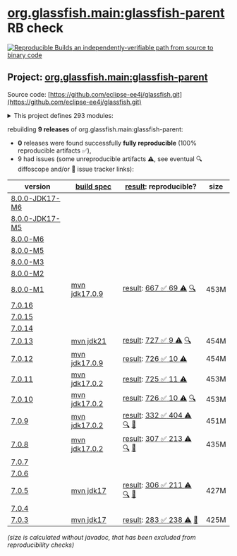 [org.glassfish.main:glassfish-parent](https://central.sonatype.com/artifact/org.glassfish.main/glassfish-parent/versions) RB check
=======

[![Reproducible Builds](https://reproducible-builds.org/images/logos/rb.svg) an independently-verifiable path from source to binary code](https://reproducible-builds.org/)

## Project: [org.glassfish.main:glassfish-parent](https://central.sonatype.com/artifact/org.glassfish.main/glassfish-parent/versions)

Source code: [https://github.com/eclipse-ee4j/glassfish.git](https://github.com/eclipse-ee4j/glassfish.git)

<details><summary>This project defines 293 modules:</summary>

* [org.glassfish.docs:distribution](https://central.sonatype.com/artifact/org.glassfish.docs/distribution/8.0.0-M1)
* [org.glassfish.docs:docs](https://central.sonatype.com/artifact/org.glassfish.docs/docs/8.0.0-M1)
* [org.glassfish.main.admin:admin](https://central.sonatype.com/artifact/org.glassfish.main.admin/admin/8.0.0-M1)
* [org.glassfish.main.admin:admin-cli](https://central.sonatype.com/artifact/org.glassfish.main.admin/admin-cli/8.0.0-M1)
* [org.glassfish.main.admin:admin-core](https://central.sonatype.com/artifact/org.glassfish.main.admin/admin-core/8.0.0-M1)
* [org.glassfish.main.admin:admin-util](https://central.sonatype.com/artifact/org.glassfish.main.admin/admin-util/8.0.0-M1)
* [org.glassfish.main.admin:appserver-cli](https://central.sonatype.com/artifact/org.glassfish.main.admin/appserver-cli/8.0.0-M1)
* [org.glassfish.main.admin:appserver-domain](https://central.sonatype.com/artifact/org.glassfish.main.admin/appserver-domain/8.0.0-M1)
* [org.glassfish.main.admin:backup](https://central.sonatype.com/artifact/org.glassfish.main.admin/backup/8.0.0-M1)
* [org.glassfish.main.admin:cli-optional](https://central.sonatype.com/artifact/org.glassfish.main.admin/cli-optional/8.0.0-M1)
* [org.glassfish.main.admin:config-api](https://central.sonatype.com/artifact/org.glassfish.main.admin/config-api/8.0.0-M1)
* [org.glassfish.main.admin:gf-restadmin-connector](https://central.sonatype.com/artifact/org.glassfish.main.admin/gf-restadmin-connector/8.0.0-M1)
* [org.glassfish.main.admin:launcher](https://central.sonatype.com/artifact/org.glassfish.main.admin/launcher/8.0.0-M1)
* [org.glassfish.main.admin:monitoring-core](https://central.sonatype.com/artifact/org.glassfish.main.admin/monitoring-core/8.0.0-M1)
* [org.glassfish.main.admin:nucleus-admin](https://central.sonatype.com/artifact/org.glassfish.main.admin/nucleus-admin/8.0.0-M1)
* [org.glassfish.main.admin:nucleus-domain](https://central.sonatype.com/artifact/org.glassfish.main.admin/nucleus-domain/8.0.0-M1)
* [org.glassfish.main.admin:rest-client](https://central.sonatype.com/artifact/org.glassfish.main.admin/rest-client/8.0.0-M1)
* [org.glassfish.main.admin:rest-service](https://central.sonatype.com/artifact/org.glassfish.main.admin/rest-service/8.0.0-M1)
* [org.glassfish.main.admin:rest-service-parent](https://central.sonatype.com/artifact/org.glassfish.main.admin/rest-service-parent/8.0.0-M1)
* [org.glassfish.main.admin:rest-testing](https://central.sonatype.com/artifact/org.glassfish.main.admin/rest-testing/8.0.0-M1)
* [org.glassfish.main.admin:server-mgmt](https://central.sonatype.com/artifact/org.glassfish.main.admin/server-mgmt/8.0.0-M1)
* [org.glassfish.main.admingui.connector:gf-admingui-connector](https://central.sonatype.com/artifact/org.glassfish.main.admingui.connector/gf-admingui-connector/8.0.0-M1)
* [org.glassfish.main.admingui:admingui](https://central.sonatype.com/artifact/org.glassfish.main.admingui/admingui/8.0.0-M1)
* [org.glassfish.main.admingui:console-cluster-plugin](https://central.sonatype.com/artifact/org.glassfish.main.admingui/console-cluster-plugin/8.0.0-M1)
* [org.glassfish.main.admingui:console-common](https://central.sonatype.com/artifact/org.glassfish.main.admingui/console-common/8.0.0-M1)
* [org.glassfish.main.admingui:console-common-full-plugin](https://central.sonatype.com/artifact/org.glassfish.main.admingui/console-common-full-plugin/8.0.0-M1)
* [org.glassfish.main.admingui:console-community-branding-plugin](https://central.sonatype.com/artifact/org.glassfish.main.admingui/console-community-branding-plugin/8.0.0-M1)
* [org.glassfish.main.admingui:console-concurrent-plugin](https://central.sonatype.com/artifact/org.glassfish.main.admingui/console-concurrent-plugin/8.0.0-M1)
* [org.glassfish.main.admingui:console-corba-plugin](https://central.sonatype.com/artifact/org.glassfish.main.admingui/console-corba-plugin/8.0.0-M1)
* [org.glassfish.main.admingui:console-core](https://central.sonatype.com/artifact/org.glassfish.main.admingui/console-core/8.0.0-M1)
* [org.glassfish.main.admingui:console-ejb-lite-plugin](https://central.sonatype.com/artifact/org.glassfish.main.admingui/console-ejb-lite-plugin/8.0.0-M1)
* [org.glassfish.main.admingui:console-ejb-plugin](https://central.sonatype.com/artifact/org.glassfish.main.admingui/console-ejb-plugin/8.0.0-M1)
* [org.glassfish.main.admingui:console-jca-plugin](https://central.sonatype.com/artifact/org.glassfish.main.admingui/console-jca-plugin/8.0.0-M1)
* [org.glassfish.main.admingui:console-jdbc-plugin](https://central.sonatype.com/artifact/org.glassfish.main.admingui/console-jdbc-plugin/8.0.0-M1)
* [org.glassfish.main.admingui:console-jms-plugin](https://central.sonatype.com/artifact/org.glassfish.main.admingui/console-jms-plugin/8.0.0-M1)
* [org.glassfish.main.admingui:console-jts-plugin](https://central.sonatype.com/artifact/org.glassfish.main.admingui/console-jts-plugin/8.0.0-M1)
* [org.glassfish.main.admingui:console-plugin-service](https://central.sonatype.com/artifact/org.glassfish.main.admingui/console-plugin-service/8.0.0-M1)
* [org.glassfish.main.admingui:console-web-plugin](https://central.sonatype.com/artifact/org.glassfish.main.admingui/console-web-plugin/8.0.0-M1)
* [org.glassfish.main.admingui:dataprovider](https://central.sonatype.com/artifact/org.glassfish.main.admingui/dataprovider/8.0.0-M1)
* [org.glassfish.main.admingui:glassfish-osgi-console-plugin](https://central.sonatype.com/artifact/org.glassfish.main.admingui/glassfish-osgi-console-plugin/8.0.0-M1)
* [org.glassfish.main.admingui:war](https://central.sonatype.com/artifact/org.glassfish.main.admingui/war/8.0.0-M1)
* [org.glassfish.main.appclient.server:appclient-connector](https://central.sonatype.com/artifact/org.glassfish.main.appclient.server/appclient-connector/8.0.0-M1)
* [org.glassfish.main.appclient.server:appclient-server-core](https://central.sonatype.com/artifact/org.glassfish.main.appclient.server/appclient-server-core/8.0.0-M1)
* [org.glassfish.main.appclient:acc-config](https://central.sonatype.com/artifact/org.glassfish.main.appclient/acc-config/8.0.0-M1)
* [org.glassfish.main.appclient:appclient-scripts](https://central.sonatype.com/artifact/org.glassfish.main.appclient/appclient-scripts/8.0.0-M1)
* [org.glassfish.main.appclient:client](https://central.sonatype.com/artifact/org.glassfish.main.appclient/client/8.0.0-M1)
* [org.glassfish.main.appclient:gf-client](https://central.sonatype.com/artifact/org.glassfish.main.appclient/gf-client/8.0.0-M1)
* [org.glassfish.main.appclient:gf-client-module](https://central.sonatype.com/artifact/org.glassfish.main.appclient/gf-client-module/8.0.0-M1)
* [org.glassfish.main.appclient:server](https://central.sonatype.com/artifact/org.glassfish.main.appclient/server/8.0.0-M1)
* [org.glassfish.main.batch:batch](https://central.sonatype.com/artifact/org.glassfish.main.batch/batch/8.0.0-M1)
* [org.glassfish.main.batch:batch-databases](https://central.sonatype.com/artifact/org.glassfish.main.batch/batch-databases/8.0.0-M1)
* [org.glassfish.main.batch:glassfish-batch-commands](https://central.sonatype.com/artifact/org.glassfish.main.batch/glassfish-batch-commands/8.0.0-M1)
* [org.glassfish.main.batch:glassfish-batch-connector](https://central.sonatype.com/artifact/org.glassfish.main.batch/glassfish-batch-connector/8.0.0-M1)
* [org.glassfish.main.cluster:cluster](https://central.sonatype.com/artifact/org.glassfish.main.cluster/cluster/8.0.0-M1)
* [org.glassfish.main.cluster:cluster-admin](https://central.sonatype.com/artifact/org.glassfish.main.cluster/cluster-admin/8.0.0-M1)
* [org.glassfish.main.cluster:cluster-cli](https://central.sonatype.com/artifact/org.glassfish.main.cluster/cluster-cli/8.0.0-M1)
* [org.glassfish.main.cluster:cluster-common](https://central.sonatype.com/artifact/org.glassfish.main.cluster/cluster-common/8.0.0-M1)
* [org.glassfish.main.cluster:cluster-ssh](https://central.sonatype.com/artifact/org.glassfish.main.cluster/cluster-ssh/8.0.0-M1)
* [org.glassfish.main.cluster:gms-adapter](https://central.sonatype.com/artifact/org.glassfish.main.cluster/gms-adapter/8.0.0-M1)
* [org.glassfish.main.cluster:gms-bootstrap](https://central.sonatype.com/artifact/org.glassfish.main.cluster/gms-bootstrap/8.0.0-M1)
* [org.glassfish.main.common:amx-core](https://central.sonatype.com/artifact/org.glassfish.main.common/amx-core/8.0.0-M1)
* [org.glassfish.main.common:amx-jakartaee](https://central.sonatype.com/artifact/org.glassfish.main.common/amx-jakartaee/8.0.0-M1)
* [org.glassfish.main.common:annotation-framework](https://central.sonatype.com/artifact/org.glassfish.main.common/annotation-framework/8.0.0-M1)
* [org.glassfish.main.common:common](https://central.sonatype.com/artifact/org.glassfish.main.common/common/8.0.0-M1)
* [org.glassfish.main.common:common-util](https://central.sonatype.com/artifact/org.glassfish.main.common/common-util/8.0.0-M1)
* [org.glassfish.main.common:container-common](https://central.sonatype.com/artifact/org.glassfish.main.common/container-common/8.0.0-M1)
* [org.glassfish.main.common:glassfish-api](https://central.sonatype.com/artifact/org.glassfish.main.common/glassfish-api/8.0.0-M1)
* [org.glassfish.main.common:glassfish-ee-api](https://central.sonatype.com/artifact/org.glassfish.main.common/glassfish-ee-api/8.0.0-M1)
* [org.glassfish.main.common:glassfish-mbeanserver](https://central.sonatype.com/artifact/org.glassfish.main.common/glassfish-mbeanserver/8.0.0-M1)
* [org.glassfish.main.common:glassfish-naming](https://central.sonatype.com/artifact/org.glassfish.main.common/glassfish-naming/8.0.0-M1)
* [org.glassfish.main.common:internal-api](https://central.sonatype.com/artifact/org.glassfish.main.common/internal-api/8.0.0-M1)
* [org.glassfish.main.common:nucleus-common](https://central.sonatype.com/artifact/org.glassfish.main.common/nucleus-common/8.0.0-M1)
* [org.glassfish.main.common:scattered-archive-api](https://central.sonatype.com/artifact/org.glassfish.main.common/scattered-archive-api/8.0.0-M1)
* [org.glassfish.main.common:simple-glassfish-api](https://central.sonatype.com/artifact/org.glassfish.main.common/simple-glassfish-api/8.0.0-M1)
* [org.glassfish.main.common:stats77](https://central.sonatype.com/artifact/org.glassfish.main.common/stats77/8.0.0-M1)
* [org.glassfish.main.concurrent:concurrent](https://central.sonatype.com/artifact/org.glassfish.main.concurrent/concurrent/8.0.0-M1)
* [org.glassfish.main.concurrent:concurrent-connector](https://central.sonatype.com/artifact/org.glassfish.main.concurrent/concurrent-connector/8.0.0-M1)
* [org.glassfish.main.concurrent:concurrent-impl](https://central.sonatype.com/artifact/org.glassfish.main.concurrent/concurrent-impl/8.0.0-M1)
* [org.glassfish.main.connectors:connectors](https://central.sonatype.com/artifact/org.glassfish.main.connectors/connectors/8.0.0-M1)
* [org.glassfish.main.connectors:connectors-admin](https://central.sonatype.com/artifact/org.glassfish.main.connectors/connectors-admin/8.0.0-M1)
* [org.glassfish.main.connectors:connectors-inbound-runtime](https://central.sonatype.com/artifact/org.glassfish.main.connectors/connectors-inbound-runtime/8.0.0-M1)
* [org.glassfish.main.connectors:connectors-internal-api](https://central.sonatype.com/artifact/org.glassfish.main.connectors/connectors-internal-api/8.0.0-M1)
* [org.glassfish.main.connectors:connectors-runtime](https://central.sonatype.com/artifact/org.glassfish.main.connectors/connectors-runtime/8.0.0-M1)
* [org.glassfish.main.connectors:descriptors](https://central.sonatype.com/artifact/org.glassfish.main.connectors/descriptors/8.0.0-M1)
* [org.glassfish.main.connectors:gf-connectors-connector](https://central.sonatype.com/artifact/org.glassfish.main.connectors/gf-connectors-connector/8.0.0-M1)
* [org.glassfish.main.connectors:work-management](https://central.sonatype.com/artifact/org.glassfish.main.connectors/work-management/8.0.0-M1)
* [org.glassfish.main.core:api-exporter](https://central.sonatype.com/artifact/org.glassfish.main.core/api-exporter/8.0.0-M1)
* [org.glassfish.main.core:api-exporter-fragment](https://central.sonatype.com/artifact/org.glassfish.main.core/api-exporter-fragment/8.0.0-M1)
* [org.glassfish.main.core:context-propagation](https://central.sonatype.com/artifact/org.glassfish.main.core/context-propagation/8.0.0-M1)
* [org.glassfish.main.core:core](https://central.sonatype.com/artifact/org.glassfish.main.core/core/8.0.0-M1)
* [org.glassfish.main.core:glassfish](https://central.sonatype.com/artifact/org.glassfish.main.core/glassfish/8.0.0-M1)
* [org.glassfish.main.core:glassfish-extra-jre-packages](https://central.sonatype.com/artifact/org.glassfish.main.core/glassfish-extra-jre-packages/8.0.0-M1)
* [org.glassfish.main.core:jakartaee-kernel](https://central.sonatype.com/artifact/org.glassfish.main.core/jakartaee-kernel/8.0.0-M1)
* [org.glassfish.main.core:kernel](https://central.sonatype.com/artifact/org.glassfish.main.core/kernel/8.0.0-M1)
* [org.glassfish.main.core:logging](https://central.sonatype.com/artifact/org.glassfish.main.core/logging/8.0.0-M1)
* [org.glassfish.main.core:nucleus-core](https://central.sonatype.com/artifact/org.glassfish.main.core/nucleus-core/8.0.0-M1)
* [org.glassfish.main.deployment:appserver-dtds](https://central.sonatype.com/artifact/org.glassfish.main.deployment/appserver-dtds/8.0.0-M1)
* [org.glassfish.main.deployment:appserver-schemas](https://central.sonatype.com/artifact/org.glassfish.main.deployment/appserver-schemas/8.0.0-M1)
* [org.glassfish.main.deployment:deployment](https://central.sonatype.com/artifact/org.glassfish.main.deployment/deployment/8.0.0-M1)
* [org.glassfish.main.deployment:deployment-admin](https://central.sonatype.com/artifact/org.glassfish.main.deployment/deployment-admin/8.0.0-M1)
* [org.glassfish.main.deployment:deployment-autodeploy](https://central.sonatype.com/artifact/org.glassfish.main.deployment/deployment-autodeploy/8.0.0-M1)
* [org.glassfish.main.deployment:deployment-common](https://central.sonatype.com/artifact/org.glassfish.main.deployment/deployment-common/8.0.0-M1)
* [org.glassfish.main.deployment:deployment-jakartaee-core](https://central.sonatype.com/artifact/org.glassfish.main.deployment/deployment-jakartaee-core/8.0.0-M1)
* [org.glassfish.main.deployment:deployment-jakartaee-full](https://central.sonatype.com/artifact/org.glassfish.main.deployment/deployment-jakartaee-full/8.0.0-M1)
* [org.glassfish.main.deployment:dol](https://central.sonatype.com/artifact/org.glassfish.main.deployment/dol/8.0.0-M1)
* [org.glassfish.main.deployment:nucleus-deployment](https://central.sonatype.com/artifact/org.glassfish.main.deployment/nucleus-deployment/8.0.0-M1)
* [org.glassfish.main.deployment:nucleus-dtds](https://central.sonatype.com/artifact/org.glassfish.main.deployment/nucleus-dtds/8.0.0-M1)
* [org.glassfish.main.deployment:nucleus-schemas](https://central.sonatype.com/artifact/org.glassfish.main.deployment/nucleus-schemas/8.0.0-M1)
* [org.glassfish.main.diagnostics:diagnostics-api](https://central.sonatype.com/artifact/org.glassfish.main.diagnostics/diagnostics-api/8.0.0-M1)
* [org.glassfish.main.diagnostics:diagnostics-context](https://central.sonatype.com/artifact/org.glassfish.main.diagnostics/diagnostics-context/8.0.0-M1)
* [org.glassfish.main.diagnostics:nucleus-diagnostics](https://central.sonatype.com/artifact/org.glassfish.main.diagnostics/nucleus-diagnostics/8.0.0-M1)
* [org.glassfish.main.distributions:atomic](https://central.sonatype.com/artifact/org.glassfish.main.distributions/atomic/8.0.0-M1)
* [org.glassfish.main.distributions:distributions](https://central.sonatype.com/artifact/org.glassfish.main.distributions/distributions/8.0.0-M1)
* [org.glassfish.main.distributions:glassfish](https://central.sonatype.com/artifact/org.glassfish.main.distributions/glassfish/8.0.0-M1)
* [org.glassfish.main.distributions:glassfish-common](https://central.sonatype.com/artifact/org.glassfish.main.distributions/glassfish-common/8.0.0-M1)
* [org.glassfish.main.distributions:nucleus-common](https://central.sonatype.com/artifact/org.glassfish.main.distributions/nucleus-common/8.0.0-M1)
* [org.glassfish.main.distributions:nucleus-distributions](https://central.sonatype.com/artifact/org.glassfish.main.distributions/nucleus-distributions/8.0.0-M1)
* [org.glassfish.main.distributions:nucleus-new](https://central.sonatype.com/artifact/org.glassfish.main.distributions/nucleus-new/8.0.0-M1)
* [org.glassfish.main.distributions:web](https://central.sonatype.com/artifact/org.glassfish.main.distributions/web/8.0.0-M1)
* [org.glassfish.main.ejb:ejb](https://central.sonatype.com/artifact/org.glassfish.main.ejb/ejb/8.0.0-M1)
* [org.glassfish.main.ejb:ejb-all](https://central.sonatype.com/artifact/org.glassfish.main.ejb/ejb-all/8.0.0-M1)
* [org.glassfish.main.ejb:ejb-client](https://central.sonatype.com/artifact/org.glassfish.main.ejb/ejb-client/8.0.0-M1)
* [org.glassfish.main.ejb:ejb-container](https://central.sonatype.com/artifact/org.glassfish.main.ejb/ejb-container/8.0.0-M1)
* [org.glassfish.main.ejb:ejb-full-container](https://central.sonatype.com/artifact/org.glassfish.main.ejb/ejb-full-container/8.0.0-M1)
* [org.glassfish.main.ejb:ejb-internal-api](https://central.sonatype.com/artifact/org.glassfish.main.ejb/ejb-internal-api/8.0.0-M1)
* [org.glassfish.main.ejb:ejb-timer-databases](https://central.sonatype.com/artifact/org.glassfish.main.ejb/ejb-timer-databases/8.0.0-M1)
* [org.glassfish.main.ejb:ejb-timer-service-app](https://central.sonatype.com/artifact/org.glassfish.main.ejb/ejb-timer-service-app/8.0.0-M1)
* [org.glassfish.main.ejb:gf-ejb-connector](https://central.sonatype.com/artifact/org.glassfish.main.ejb/gf-ejb-connector/8.0.0-M1)
* [org.glassfish.main.extras:appserv-rt](https://central.sonatype.com/artifact/org.glassfish.main.extras/appserv-rt/8.0.0-M1)
* [org.glassfish.main.extras:appserv-rt-frag](https://central.sonatype.com/artifact/org.glassfish.main.extras/appserv-rt-frag/8.0.0-M1)
* [org.glassfish.main.extras:appserv-rt-pom](https://central.sonatype.com/artifact/org.glassfish.main.extras/appserv-rt-pom/8.0.0-M1)
* [org.glassfish.main.extras:bootstrap](https://central.sonatype.com/artifact/org.glassfish.main.extras/bootstrap/8.0.0-M1)
* [org.glassfish.main.extras:embedded](https://central.sonatype.com/artifact/org.glassfish.main.extras/embedded/8.0.0-M1)
* [org.glassfish.main.extras:extras](https://central.sonatype.com/artifact/org.glassfish.main.extras/extras/8.0.0-M1)
* [org.glassfish.main.extras:glassfish-embedded-all](https://central.sonatype.com/artifact/org.glassfish.main.extras/glassfish-embedded-all/8.0.0-M1)
* [org.glassfish.main.extras:glassfish-embedded-common](https://central.sonatype.com/artifact/org.glassfish.main.extras/glassfish-embedded-common/8.0.0-M1)
* [org.glassfish.main.extras:glassfish-embedded-nucleus](https://central.sonatype.com/artifact/org.glassfish.main.extras/glassfish-embedded-nucleus/8.0.0-M1)
* [org.glassfish.main.extras:glassfish-embedded-shell](https://central.sonatype.com/artifact/org.glassfish.main.extras/glassfish-embedded-shell/8.0.0-M1)
* [org.glassfish.main.extras:glassfish-embedded-shell-frag](https://central.sonatype.com/artifact/org.glassfish.main.extras/glassfish-embedded-shell-frag/8.0.0-M1)
* [org.glassfish.main.extras:glassfish-embedded-shell-jar](https://central.sonatype.com/artifact/org.glassfish.main.extras/glassfish-embedded-shell-jar/8.0.0-M1)
* [org.glassfish.main.extras:glassfish-embedded-static-shell](https://central.sonatype.com/artifact/org.glassfish.main.extras/glassfish-embedded-static-shell/8.0.0-M1)
* [org.glassfish.main.extras:glassfish-embedded-static-shell-frag](https://central.sonatype.com/artifact/org.glassfish.main.extras/glassfish-embedded-static-shell-frag/8.0.0-M1)
* [org.glassfish.main.extras:glassfish-embedded-web](https://central.sonatype.com/artifact/org.glassfish.main.extras/glassfish-embedded-web/8.0.0-M1)
* [org.glassfish.main.extras:installroot-builder](https://central.sonatype.com/artifact/org.glassfish.main.extras/installroot-builder/8.0.0-M1)
* [org.glassfish.main.extras:instanceroot-builder](https://central.sonatype.com/artifact/org.glassfish.main.extras/instanceroot-builder/8.0.0-M1)
* [org.glassfish.main.extras:jakartaee](https://central.sonatype.com/artifact/org.glassfish.main.extras/jakartaee/8.0.0-M1)
* [org.glassfish.main.extras:jakartaee-frag](https://central.sonatype.com/artifact/org.glassfish.main.extras/jakartaee-frag/8.0.0-M1)
* [org.glassfish.main.extras:jakartaee-pom](https://central.sonatype.com/artifact/org.glassfish.main.extras/jakartaee-pom/8.0.0-M1)
* [org.glassfish.main.extras:osgi-main](https://central.sonatype.com/artifact/org.glassfish.main.extras/osgi-main/8.0.0-M1)
* [org.glassfish.main.extras:osgi-modules-uninstaller](https://central.sonatype.com/artifact/org.glassfish.main.extras/osgi-modules-uninstaller/8.0.0-M1)
* [org.glassfish.main.extras:tests-embedded](https://central.sonatype.com/artifact/org.glassfish.main.extras/tests-embedded/8.0.0-M1)
* [org.glassfish.main.featuresets:atomic](https://central.sonatype.com/artifact/org.glassfish.main.featuresets/atomic/8.0.0-M1)
* [org.glassfish.main.featuresets:debug](https://central.sonatype.com/artifact/org.glassfish.main.featuresets/debug/8.0.0-M1)
* [org.glassfish.main.featuresets:featuresets](https://central.sonatype.com/artifact/org.glassfish.main.featuresets/featuresets/8.0.0-M1)
* [org.glassfish.main.featuresets:glassfish](https://central.sonatype.com/artifact/org.glassfish.main.featuresets/glassfish/8.0.0-M1)
* [org.glassfish.main.featuresets:nucleus](https://central.sonatype.com/artifact/org.glassfish.main.featuresets/nucleus/8.0.0-M1)
* [org.glassfish.main.featuresets:nucleus-featuresets](https://central.sonatype.com/artifact/org.glassfish.main.featuresets/nucleus-featuresets/8.0.0-M1)
* [org.glassfish.main.featuresets:web](https://central.sonatype.com/artifact/org.glassfish.main.featuresets/web/8.0.0-M1)
* [org.glassfish.main.flashlight:flashlight-agent](https://central.sonatype.com/artifact/org.glassfish.main.flashlight/flashlight-agent/8.0.0-M1)
* [org.glassfish.main.flashlight:flashlight-client](https://central.sonatype.com/artifact/org.glassfish.main.flashlight/flashlight-client/8.0.0-M1)
* [org.glassfish.main.flashlight:flashlight-extra-jdk-packages](https://central.sonatype.com/artifact/org.glassfish.main.flashlight/flashlight-extra-jdk-packages/8.0.0-M1)
* [org.glassfish.main.flashlight:flashlight-framework](https://central.sonatype.com/artifact/org.glassfish.main.flashlight/flashlight-framework/8.0.0-M1)
* [org.glassfish.main.flashlight:glassfish-flashlight](https://central.sonatype.com/artifact/org.glassfish.main.flashlight/glassfish-flashlight/8.0.0-M1)
* [org.glassfish.main.flashlight:nucleus-flashlight](https://central.sonatype.com/artifact/org.glassfish.main.flashlight/nucleus-flashlight/8.0.0-M1)
* [org.glassfish.main.grizzly:glassfish-grizzly](https://central.sonatype.com/artifact/org.glassfish.main.grizzly/glassfish-grizzly/8.0.0-M1)
* [org.glassfish.main.grizzly:glassfish-grizzly-container](https://central.sonatype.com/artifact/org.glassfish.main.grizzly/glassfish-grizzly-container/8.0.0-M1)
* [org.glassfish.main.grizzly:glassfish-grizzly-extra-all](https://central.sonatype.com/artifact/org.glassfish.main.grizzly/glassfish-grizzly-extra-all/8.0.0-M1)
* [org.glassfish.main.grizzly:grizzly-config](https://central.sonatype.com/artifact/org.glassfish.main.grizzly/grizzly-config/8.0.0-M1)
* [org.glassfish.main.grizzly:nucleus-grizzly](https://central.sonatype.com/artifact/org.glassfish.main.grizzly/nucleus-grizzly/8.0.0-M1)
* [org.glassfish.main.grizzly:nucleus-grizzly-all](https://central.sonatype.com/artifact/org.glassfish.main.grizzly/nucleus-grizzly-all/8.0.0-M1)
* [org.glassfish.main.ha:ha](https://central.sonatype.com/artifact/org.glassfish.main.ha/ha/8.0.0-M1)
* [org.glassfish.main.ha:ha-file-store](https://central.sonatype.com/artifact/org.glassfish.main.ha/ha-file-store/8.0.0-M1)
* [org.glassfish.main.ha:ha-shoal-cache-bootstrap](https://central.sonatype.com/artifact/org.glassfish.main.ha/ha-shoal-cache-bootstrap/8.0.0-M1)
* [org.glassfish.main.ha:ha-shoal-cache-store](https://central.sonatype.com/artifact/org.glassfish.main.ha/ha-shoal-cache-store/8.0.0-M1)
* [org.glassfish.main.hk2:config-types](https://central.sonatype.com/artifact/org.glassfish.main.hk2/config-types/8.0.0-M1)
* [org.glassfish.main.hk2:glassfish-nucleus-hk2](https://central.sonatype.com/artifact/org.glassfish.main.hk2/glassfish-nucleus-hk2/8.0.0-M1)
* [org.glassfish.main.hk2:hk2-config](https://central.sonatype.com/artifact/org.glassfish.main.hk2/hk2-config/8.0.0-M1)
* [org.glassfish.main.hk2:tiger-types](https://central.sonatype.com/artifact/org.glassfish.main.hk2/tiger-types/8.0.0-M1)
* [org.glassfish.main.jackson.module:jackson-module-jakarta-xmlbind-annotations](https://central.sonatype.com/artifact/org.glassfish.main.jackson.module/jackson-module-jakarta-xmlbind-annotations/8.0.0-M1)
* [org.glassfish.main.jdbc.jdbc-ra.jdbc-core:jdbc-core](https://central.sonatype.com/artifact/org.glassfish.main.jdbc.jdbc-ra.jdbc-core/jdbc-core/8.0.0-M1)
* [org.glassfish.main.jdbc.jdbc-ra.jdbc-ra-distribution:jdbc-ra](https://central.sonatype.com/artifact/org.glassfish.main.jdbc.jdbc-ra.jdbc-ra-distribution/jdbc-ra/8.0.0-M1)
* [org.glassfish.main.jdbc.jdbc-ra.jdbc40:jdbc40](https://central.sonatype.com/artifact/org.glassfish.main.jdbc.jdbc-ra.jdbc40/jdbc40/8.0.0-M1)
* [org.glassfish.main.jdbc.jdbc-ra:jdbc-ra](https://central.sonatype.com/artifact/org.glassfish.main.jdbc.jdbc-ra/jdbc-ra/8.0.0-M1)
* [org.glassfish.main.jdbc:jdbc](https://central.sonatype.com/artifact/org.glassfish.main.jdbc/jdbc/8.0.0-M1)
* [org.glassfish.main.jdbc:jdbc-admin](https://central.sonatype.com/artifact/org.glassfish.main.jdbc/jdbc-admin/8.0.0-M1)
* [org.glassfish.main.jdbc:jdbc-config](https://central.sonatype.com/artifact/org.glassfish.main.jdbc/jdbc-config/8.0.0-M1)
* [org.glassfish.main.jdbc:jdbc-runtime](https://central.sonatype.com/artifact/org.glassfish.main.jdbc/jdbc-runtime/8.0.0-M1)
* [org.glassfish.main.jdbc:templates](https://central.sonatype.com/artifact/org.glassfish.main.jdbc/templates/8.0.0-M1)
* [org.glassfish.main.jms:gf-jms-connector](https://central.sonatype.com/artifact/org.glassfish.main.jms/gf-jms-connector/8.0.0-M1)
* [org.glassfish.main.jms:gf-jms-injection](https://central.sonatype.com/artifact/org.glassfish.main.jms/gf-jms-injection/8.0.0-M1)
* [org.glassfish.main.jms:jms](https://central.sonatype.com/artifact/org.glassfish.main.jms/jms/8.0.0-M1)
* [org.glassfish.main.jms:jms-admin](https://central.sonatype.com/artifact/org.glassfish.main.jms/jms-admin/8.0.0-M1)
* [org.glassfish.main.jms:jms-core](https://central.sonatype.com/artifact/org.glassfish.main.jms/jms-core/8.0.0-M1)
* [org.glassfish.main.jms:jmsra](https://central.sonatype.com/artifact/org.glassfish.main.jms/jmsra/8.0.0-M1)
* [org.glassfish.main.ldapbp:ldapbp](https://central.sonatype.com/artifact/org.glassfish.main.ldapbp/ldapbp/8.0.0-M1)
* [org.glassfish.main.libpam4j:libpam4j](https://central.sonatype.com/artifact/org.glassfish.main.libpam4j/libpam4j/8.0.0-M1)
* [org.glassfish.main.loadbalancer:gf-load-balancer-connector](https://central.sonatype.com/artifact/org.glassfish.main.loadbalancer/gf-load-balancer-connector/8.0.0-M1)
* [org.glassfish.main.loadbalancer:load-balancer](https://central.sonatype.com/artifact/org.glassfish.main.loadbalancer/load-balancer/8.0.0-M1)
* [org.glassfish.main.loadbalancer:load-balancer-admin](https://central.sonatype.com/artifact/org.glassfish.main.loadbalancer/load-balancer-admin/8.0.0-M1)
* [org.glassfish.main.microprofile:microprofile-config](https://central.sonatype.com/artifact/org.glassfish.main.microprofile/microprofile-config/8.0.0-M1)
* [org.glassfish.main.microprofile:microprofile-connectors](https://central.sonatype.com/artifact/org.glassfish.main.microprofile/microprofile-connectors/8.0.0-M1)
* [org.glassfish.main.microprofile:microprofile-parent](https://central.sonatype.com/artifact/org.glassfish.main.microprofile/microprofile-parent/8.0.0-M1)
* [org.glassfish.main.orb:orb](https://central.sonatype.com/artifact/org.glassfish.main.orb/orb/8.0.0-M1)
* [org.glassfish.main.orb:orb-connector](https://central.sonatype.com/artifact/org.glassfish.main.orb/orb-connector/8.0.0-M1)
* [org.glassfish.main.orb:orb-enabler](https://central.sonatype.com/artifact/org.glassfish.main.orb/orb-enabler/8.0.0-M1)
* [org.glassfish.main.orb:orb-iiop](https://central.sonatype.com/artifact/org.glassfish.main.orb/orb-iiop/8.0.0-M1)
* [org.glassfish.main.osgi-platforms:felix](https://central.sonatype.com/artifact/org.glassfish.main.osgi-platforms/felix/8.0.0-M1)
* [org.glassfish.main.osgi-platforms:felix-webconsole-extension](https://central.sonatype.com/artifact/org.glassfish.main.osgi-platforms/felix-webconsole-extension/8.0.0-M1)
* [org.glassfish.main.osgi-platforms:osgi-cli-interactive](https://central.sonatype.com/artifact/org.glassfish.main.osgi-platforms/osgi-cli-interactive/8.0.0-M1)
* [org.glassfish.main.osgi-platforms:osgi-cli-remote](https://central.sonatype.com/artifact/org.glassfish.main.osgi-platforms/osgi-cli-remote/8.0.0-M1)
* [org.glassfish.main.osgi-platforms:osgi-console-extensions](https://central.sonatype.com/artifact/org.glassfish.main.osgi-platforms/osgi-console-extensions/8.0.0-M1)
* [org.glassfish.main.osgi-platforms:osgi-container](https://central.sonatype.com/artifact/org.glassfish.main.osgi-platforms/osgi-container/8.0.0-M1)
* [org.glassfish.main.osgi-platforms:osgi-platforms](https://central.sonatype.com/artifact/org.glassfish.main.osgi-platforms/osgi-platforms/8.0.0-M1)
* [org.glassfish.main.persistence.cmp:cmp](https://central.sonatype.com/artifact/org.glassfish.main.persistence.cmp/cmp/8.0.0-M1)
* [org.glassfish.main.persistence.cmp:cmp-all](https://central.sonatype.com/artifact/org.glassfish.main.persistence.cmp/cmp-all/8.0.0-M1)
* [org.glassfish.main.persistence.cmp:cmp-ejb-mapping](https://central.sonatype.com/artifact/org.glassfish.main.persistence.cmp/cmp-ejb-mapping/8.0.0-M1)
* [org.glassfish.main.persistence.cmp:cmp-enhancer](https://central.sonatype.com/artifact/org.glassfish.main.persistence.cmp/cmp-enhancer/8.0.0-M1)
* [org.glassfish.main.persistence.cmp:cmp-generator-database](https://central.sonatype.com/artifact/org.glassfish.main.persistence.cmp/cmp-generator-database/8.0.0-M1)
* [org.glassfish.main.persistence.cmp:cmp-internal-api](https://central.sonatype.com/artifact/org.glassfish.main.persistence.cmp/cmp-internal-api/8.0.0-M1)
* [org.glassfish.main.persistence.cmp:cmp-model](https://central.sonatype.com/artifact/org.glassfish.main.persistence.cmp/cmp-model/8.0.0-M1)
* [org.glassfish.main.persistence.cmp:cmp-scripts](https://central.sonatype.com/artifact/org.glassfish.main.persistence.cmp/cmp-scripts/8.0.0-M1)
* [org.glassfish.main.persistence.cmp:cmp-support-ejb](https://central.sonatype.com/artifact/org.glassfish.main.persistence.cmp/cmp-support-ejb/8.0.0-M1)
* [org.glassfish.main.persistence.cmp:cmp-support-sqlstore](https://central.sonatype.com/artifact/org.glassfish.main.persistence.cmp/cmp-support-sqlstore/8.0.0-M1)
* [org.glassfish.main.persistence.cmp:cmp-utility](https://central.sonatype.com/artifact/org.glassfish.main.persistence.cmp/cmp-utility/8.0.0-M1)
* [org.glassfish.main.persistence:eclipselink-wrapper](https://central.sonatype.com/artifact/org.glassfish.main.persistence/eclipselink-wrapper/8.0.0-M1)
* [org.glassfish.main.persistence:entitybean-container](https://central.sonatype.com/artifact/org.glassfish.main.persistence/entitybean-container/8.0.0-M1)
* [org.glassfish.main.persistence:gf-jpa-connector](https://central.sonatype.com/artifact/org.glassfish.main.persistence/gf-jpa-connector/8.0.0-M1)
* [org.glassfish.main.persistence:glassfish-oracle-jdbc-driver-packages](https://central.sonatype.com/artifact/org.glassfish.main.persistence/glassfish-oracle-jdbc-driver-packages/8.0.0-M1)
* [org.glassfish.main.persistence:jpa-container](https://central.sonatype.com/artifact/org.glassfish.main.persistence/jpa-container/8.0.0-M1)
* [org.glassfish.main.persistence:persistence](https://central.sonatype.com/artifact/org.glassfish.main.persistence/persistence/8.0.0-M1)
* [org.glassfish.main.persistence:persistence-common](https://central.sonatype.com/artifact/org.glassfish.main.persistence/persistence-common/8.0.0-M1)
* [org.glassfish.main.resourcebase.resources:nucleus-resources](https://central.sonatype.com/artifact/org.glassfish.main.resourcebase.resources/nucleus-resources/8.0.0-M1)
* [org.glassfish.main.resources:mail](https://central.sonatype.com/artifact/org.glassfish.main.resources/mail/8.0.0-M1)
* [org.glassfish.main.resources:mail-connector](https://central.sonatype.com/artifact/org.glassfish.main.resources/mail-connector/8.0.0-M1)
* [org.glassfish.main.resources:mail-runtime](https://central.sonatype.com/artifact/org.glassfish.main.resources/mail-runtime/8.0.0-M1)
* [org.glassfish.main.resources:resources](https://central.sonatype.com/artifact/org.glassfish.main.resources/resources/8.0.0-M1)
* [org.glassfish.main.resources:resources-connector](https://central.sonatype.com/artifact/org.glassfish.main.resources/resources-connector/8.0.0-M1)
* [org.glassfish.main.resources:resources-runtime](https://central.sonatype.com/artifact/org.glassfish.main.resources/resources-runtime/8.0.0-M1)
* [org.glassfish.main.security:appclient.security](https://central.sonatype.com/artifact/org.glassfish.main.security/appclient.security/8.0.0-M1)
* [org.glassfish.main.security:ejb.security](https://central.sonatype.com/artifact/org.glassfish.main.security/ejb.security/8.0.0-M1)
* [org.glassfish.main.security:jaspic.provider.framework](https://central.sonatype.com/artifact/org.glassfish.main.security/jaspic.provider.framework/8.0.0-M1)
* [org.glassfish.main.security:nucleus-security](https://central.sonatype.com/artifact/org.glassfish.main.security/nucleus-security/8.0.0-M1)
* [org.glassfish.main.security:security](https://central.sonatype.com/artifact/org.glassfish.main.security/security/8.0.0-M1)
* [org.glassfish.main.security:security-all](https://central.sonatype.com/artifact/org.glassfish.main.security/security-all/8.0.0-M1)
* [org.glassfish.main.security:security-ee](https://central.sonatype.com/artifact/org.glassfish.main.security/security-ee/8.0.0-M1)
* [org.glassfish.main.security:security-services](https://central.sonatype.com/artifact/org.glassfish.main.security/security-services/8.0.0-M1)
* [org.glassfish.main.security:securitymodule](https://central.sonatype.com/artifact/org.glassfish.main.security/securitymodule/8.0.0-M1)
* [org.glassfish.main.security:ssl-impl](https://central.sonatype.com/artifact/org.glassfish.main.security/ssl-impl/8.0.0-M1)
* [org.glassfish.main.security:websecurity](https://central.sonatype.com/artifact/org.glassfish.main.security/websecurity/8.0.0-M1)
* [org.glassfish.main.security:webservices.security](https://central.sonatype.com/artifact/org.glassfish.main.security/webservices.security/8.0.0-M1)
* [org.glassfish.main.transaction:jta](https://central.sonatype.com/artifact/org.glassfish.main.transaction/jta/8.0.0-M1)
* [org.glassfish.main.transaction:jts](https://central.sonatype.com/artifact/org.glassfish.main.transaction/jts/8.0.0-M1)
* [org.glassfish.main.transaction:transaction](https://central.sonatype.com/artifact/org.glassfish.main.transaction/transaction/8.0.0-M1)
* [org.glassfish.main.transaction:transaction-internal-api](https://central.sonatype.com/artifact/org.glassfish.main.transaction/transaction-internal-api/8.0.0-M1)
* [org.glassfish.main.web:cdi-api-fragment](https://central.sonatype.com/artifact/org.glassfish.main.web/cdi-api-fragment/8.0.0-M1)
* [org.glassfish.main.web:gf-web-connector](https://central.sonatype.com/artifact/org.glassfish.main.web/gf-web-connector/8.0.0-M1)
* [org.glassfish.main.web:gf-weld-connector](https://central.sonatype.com/artifact/org.glassfish.main.web/gf-weld-connector/8.0.0-M1)
* [org.glassfish.main.web:jersey-ejb-component-provider](https://central.sonatype.com/artifact/org.glassfish.main.web/jersey-ejb-component-provider/8.0.0-M1)
* [org.glassfish.main.web:jersey-mvc-connector](https://central.sonatype.com/artifact/org.glassfish.main.web/jersey-mvc-connector/8.0.0-M1)
* [org.glassfish.main.web:jsf-connector](https://central.sonatype.com/artifact/org.glassfish.main.web/jsf-connector/8.0.0-M1)
* [org.glassfish.main.web:jspcaching-connector](https://central.sonatype.com/artifact/org.glassfish.main.web/jspcaching-connector/8.0.0-M1)
* [org.glassfish.main.web:jstl-connector](https://central.sonatype.com/artifact/org.glassfish.main.web/jstl-connector/8.0.0-M1)
* [org.glassfish.main.web:war-util](https://central.sonatype.com/artifact/org.glassfish.main.web/war-util/8.0.0-M1)
* [org.glassfish.main.web:web](https://central.sonatype.com/artifact/org.glassfish.main.web/web/8.0.0-M1)
* [org.glassfish.main.web:web-cli](https://central.sonatype.com/artifact/org.glassfish.main.web/web-cli/8.0.0-M1)
* [org.glassfish.main.web:web-core](https://central.sonatype.com/artifact/org.glassfish.main.web/web-core/8.0.0-M1)
* [org.glassfish.main.web:web-embed](https://central.sonatype.com/artifact/org.glassfish.main.web/web-embed/8.0.0-M1)
* [org.glassfish.main.web:web-embed-api](https://central.sonatype.com/artifact/org.glassfish.main.web/web-embed-api/8.0.0-M1)
* [org.glassfish.main.web:web-glue](https://central.sonatype.com/artifact/org.glassfish.main.web/web-glue/8.0.0-M1)
* [org.glassfish.main.web:web-gui-plugin-common](https://central.sonatype.com/artifact/org.glassfish.main.web/web-gui-plugin-common/8.0.0-M1)
* [org.glassfish.main.web:web-ha](https://central.sonatype.com/artifact/org.glassfish.main.web/web-ha/8.0.0-M1)
* [org.glassfish.main.web:web-naming](https://central.sonatype.com/artifact/org.glassfish.main.web/web-naming/8.0.0-M1)
* [org.glassfish.main.web:web-sse](https://central.sonatype.com/artifact/org.glassfish.main.web/web-sse/8.0.0-M1)
* [org.glassfish.main.web:webtier-all](https://central.sonatype.com/artifact/org.glassfish.main.web/webtier-all/8.0.0-M1)
* [org.glassfish.main.web:weld-integration](https://central.sonatype.com/artifact/org.glassfish.main.web/weld-integration/8.0.0-M1)
* [org.glassfish.main.web:weld-integration-fragment](https://central.sonatype.com/artifact/org.glassfish.main.web/weld-integration-fragment/8.0.0-M1)
* [org.glassfish.main.web:weld-integration-test-fragment](https://central.sonatype.com/artifact/org.glassfish.main.web/weld-integration-test-fragment/8.0.0-M1)
* [org.glassfish.main.webservices:jsr109-impl](https://central.sonatype.com/artifact/org.glassfish.main.webservices/jsr109-impl/8.0.0-M1)
* [org.glassfish.main.webservices:metro-fragments](https://central.sonatype.com/artifact/org.glassfish.main.webservices/metro-fragments/8.0.0-M1)
* [org.glassfish.main.webservices:metro-glue](https://central.sonatype.com/artifact/org.glassfish.main.webservices/metro-glue/8.0.0-M1)
* [org.glassfish.main.webservices:soap-tcp](https://central.sonatype.com/artifact/org.glassfish.main.webservices/soap-tcp/8.0.0-M1)
* [org.glassfish.main.webservices:webservices](https://central.sonatype.com/artifact/org.glassfish.main.webservices/webservices/8.0.0-M1)
* [org.glassfish.main.webservices:webservices-connector](https://central.sonatype.com/artifact/org.glassfish.main.webservices/webservices-connector/8.0.0-M1)
* [org.glassfish.main.webservices:webservices-scripts](https://central.sonatype.com/artifact/org.glassfish.main.webservices/webservices-scripts/8.0.0-M1)
* [org.glassfish.main:ant-tasks](https://central.sonatype.com/artifact/org.glassfish.main/ant-tasks/8.0.0-M1)
* [org.glassfish.main:appclient](https://central.sonatype.com/artifact/org.glassfish.main/appclient/8.0.0-M1)
* [org.glassfish.main:glassfish-itest-tools](https://central.sonatype.com/artifact/org.glassfish.main/glassfish-itest-tools/8.0.0-M1)
* [org.glassfish.main:glassfish-jul-extension](https://central.sonatype.com/artifact/org.glassfish.main/glassfish-jul-extension/8.0.0-M1)
* [org.glassfish.main:glassfish-nucleus-parent](https://central.sonatype.com/artifact/org.glassfish.main/glassfish-nucleus-parent/8.0.0-M1)
* [org.glassfish.main:glassfish-parent](https://central.sonatype.com/artifact/org.glassfish.main/glassfish-parent/8.0.0-M1)
* [org.glassfish.main:hk2-config-generator](https://central.sonatype.com/artifact/org.glassfish.main/hk2-config-generator/8.0.0-M1)
* [org.glassfish.main:nucleus-parent](https://central.sonatype.com/artifact/org.glassfish.main/nucleus-parent/8.0.0-M1)
* [org.glassfish.main:test-utils](https://central.sonatype.com/artifact/org.glassfish.main/test-utils/8.0.0-M1)
</details>

rebuilding **9 releases** of org.glassfish.main:glassfish-parent:
- **0** releases were found successfully **fully reproducible** (100% reproducible artifacts :white_check_mark:),
- 9 had issues (some unreproducible artifacts :warning:, see eventual :mag: diffoscope and/or :memo: issue tracker links):

| version | [build spec](/BUILDSPEC.md) | [result](https://reproducible-builds.org/docs/jvm/): reproducible? | size |
| -- | --------- | ------ | -- |
| [8.0.0-JDK17-M6](https://central.sonatype.com/artifact/org.glassfish.main/glassfish-parent/8.0.0-JDK17-M6/pom) | | | |
| [8.0.0-JDK17-M5](https://central.sonatype.com/artifact/org.glassfish.main/glassfish-parent/8.0.0-JDK17-M5/pom) | | | |
| [8.0.0-M6](https://central.sonatype.com/artifact/org.glassfish.main/glassfish-parent/8.0.0-M6/pom) | | | |
| [8.0.0-M5](https://central.sonatype.com/artifact/org.glassfish.main/glassfish-parent/8.0.0-M5/pom) | | | |
| [8.0.0-M3](https://central.sonatype.com/artifact/org.glassfish.main/glassfish-parent/8.0.0-M3/pom) | | | |
| [8.0.0-M2](https://central.sonatype.com/artifact/org.glassfish.main/glassfish-parent/8.0.0-M2/pom) | | | |
| [8.0.0-M1](https://central.sonatype.com/artifact/org.glassfish.main/glassfish-parent/8.0.0-M1/pom) | [mvn jdk17.0.9](glassfish-8.0.0-M1.buildspec) | [result](glassfish-main-aggregator-8.0.0-M1.buildinfo): [667 :white_check_mark:  69 :warning:](glassfish-main-aggregator-8.0.0-M1.buildcompare) [:mag:](glassfish-main-aggregator-8.0.0-M1.diffoscope) | 453M |
| [7.0.16](https://central.sonatype.com/artifact/org.glassfish.main/glassfish-parent/7.0.16/pom) | | | |
| [7.0.15](https://central.sonatype.com/artifact/org.glassfish.main/glassfish-parent/7.0.15/pom) | | | |
| [7.0.14](https://central.sonatype.com/artifact/org.glassfish.main/glassfish-parent/7.0.14/pom) | | | |
| [7.0.13](https://central.sonatype.com/artifact/org.glassfish.main/glassfish-parent/7.0.13/pom) | [mvn jdk21](glassfish-7.0.13.buildspec) | [result](glassfish-main-aggregator-7.0.13.buildinfo): [727 :white_check_mark:  9 :warning:](glassfish-main-aggregator-7.0.13.buildcompare) [:mag:](glassfish-main-aggregator-7.0.13.diffoscope) | 454M |
| [7.0.12](https://central.sonatype.com/artifact/org.glassfish.main/glassfish-parent/7.0.12/pom) | [mvn jdk17.0.9](glassfish-7.0.12.buildspec) | [result](glassfish-main-aggregator-7.0.12.buildinfo): [726 :white_check_mark:  10 :warning:](glassfish-main-aggregator-7.0.12.buildcompare) | 454M |
| [7.0.11](https://central.sonatype.com/artifact/org.glassfish.main/glassfish-parent/7.0.11/pom) | [mvn jdk17.0.2](glassfish-7.0.11.buildspec) | [result](glassfish-main-aggregator-7.0.11.buildinfo): [725 :white_check_mark:  11 :warning:](glassfish-main-aggregator-7.0.11.buildcompare) | 453M |
| [7.0.10](https://central.sonatype.com/artifact/org.glassfish.main/glassfish-parent/7.0.10/pom) | [mvn jdk17.0.2](glassfish-7.0.10.buildspec) | [result](glassfish-main-aggregator-7.0.10.buildinfo): [726 :white_check_mark:  10 :warning:](glassfish-main-aggregator-7.0.10.buildcompare) [:mag:](glassfish-main-aggregator-7.0.10.diffoscope) | 453M |
| [7.0.9](https://central.sonatype.com/artifact/org.glassfish.main/glassfish-parent/7.0.9/pom) | [mvn jdk17.0.2](glassfish-7.0.9.buildspec) | [result](glassfish-main-aggregator-7.0.9.buildinfo): [332 :white_check_mark:  404 :warning:](glassfish-main-aggregator-7.0.9.buildcompare) [:mag:](glassfish-main-aggregator-7.0.9.diffoscope) [:memo:](https://github.com/eclipse-ee4j/glassfish/issues/24615) | 451M |
| [7.0.8](https://central.sonatype.com/artifact/org.glassfish.main/glassfish-parent/7.0.8/pom) | [mvn jdk17.0.2](glassfish-7.0.8.buildspec) | [result](glassfish-main-aggregator-7.0.8.buildinfo): [307 :white_check_mark:  213 :warning:](glassfish-main-aggregator-7.0.8.buildcompare) [:mag:](glassfish-main-aggregator-7.0.8.diffoscope) [:memo:](https://github.com/eclipse-ee4j/glassfish-hk2/pull/821) | 435M |
| [7.0.7](https://central.sonatype.com/artifact/org.glassfish.main/glassfish-parent/7.0.7/pom) | | | |
| [7.0.6](https://central.sonatype.com/artifact/org.glassfish.main/glassfish-parent/7.0.6/pom) | | | |
| [7.0.5](https://central.sonatype.com/artifact/org.glassfish.main/glassfish-parent/7.0.5/pom) | [mvn jdk17](glassfish-7.0.5.buildspec) | [result](glassfish-main-aggregator-7.0.5.buildinfo): [306 :white_check_mark:  211 :warning:](glassfish-main-aggregator-7.0.5.buildcompare) [:mag:](glassfish-main-aggregator-7.0.5.diffoscope) [:memo:](https://github.com/eclipse-ee4j/glassfish/pull/24462) | 427M |
| [7.0.4](https://central.sonatype.com/artifact/org.glassfish.main/glassfish-parent/7.0.4/pom) | | | |
| [7.0.3](https://central.sonatype.com/artifact/org.glassfish.main/glassfish-parent/7.0.3/pom) | [mvn jdk17](glassfish-7.0.3.buildspec) | [result](glassfish-main-aggregator-7.0.3.buildinfo): [283 :white_check_mark:  238 :warning:](glassfish-main-aggregator-7.0.3.buildcompare) [:memo:](https://github.com/eclipse-ee4j/glassfish/pull/24366) | 425M |

<i>(size is calculated without javadoc, that has been excluded from reproducibility checks)</i>
